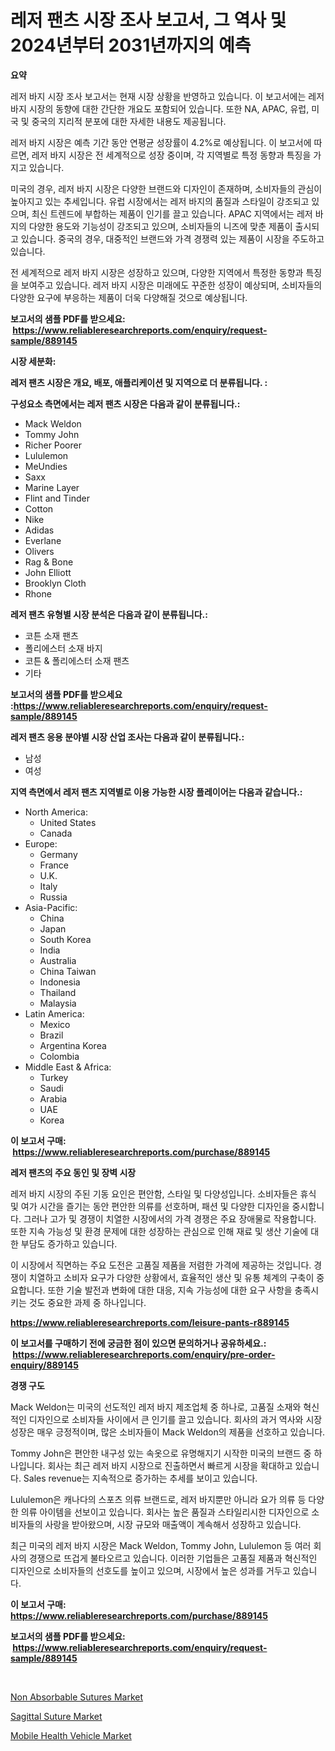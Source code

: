 <p><h1>레저 팬츠 시장 조사 보고서, 그 역사 및 2024년부터 2031년까지의 예측</h1></p><p><strong>요약</strong></p>
<p><p>레저 바지 시장 조사 보고서는 현재 시장 상황을 반영하고 있습니다. 이 보고서에는 레저 바지 시장의 동향에 대한 간단한 개요도 포함되어 있습니다. 또한 NA, APAC, 유럽, 미국 및 중국의 지리적 분포에 대한 자세한 내용도 제공됩니다.</p><p>레저 바지 시장은 예측 기간 동안 연평균 성장률이 4.2%로 예상됩니다. 이 보고서에 따르면, 레저 바지 시장은 전 세계적으로 성장 중이며, 각 지역별로 특정 동향과 특징을 가지고 있습니다.</p><p>미국의 경우, 레저 바지 시장은 다양한 브랜드와 디자인이 존재하며, 소비자들의 관심이 높아지고 있는 추세입니다. 유럽 시장에서는 레저 바지의 품질과 스타일이 강조되고 있으며, 최신 트렌드에 부합하는 제품이 인기를 끌고 있습니다. APAC 지역에서는 레저 바지의 다양한 용도와 기능성이 강조되고 있으며, 소비자들의 니즈에 맞춘 제품이 출시되고 있습니다. 중국의 경우, 대중적인 브랜드와 가격 경쟁력 있는 제품이 시장을 주도하고 있습니다.</p><p>전 세계적으로 레저 바지 시장은 성장하고 있으며, 다양한 지역에서 특정한 동향과 특징을 보여주고 있습니다. 레저 바지 시장은 미래에도 꾸준한 성장이 예상되며, 소비자들의 다양한 요구에 부응하는 제품이 더욱 다양해질 것으로 예상됩니다.</p></p>
<p><strong>보고서의 샘플 PDF를 받으세요: &nbsp;<a href="https://www.reliableresearchreports.com/enquiry/request-sample/889145">https://www.reliableresearchreports.com/enquiry/request-sample/889145</a></strong></p>
<p><strong>시장 세분화:</strong></p>
<p><strong> 레저 팬츠 시장은 개요, 배포, 애플리케이션 및 지역으로 더 분류됩니다. :</strong></p>
<p><strong>구성요소 측면에서는 레저 팬츠 시장은 다음과 같이 분류됩니다.:</strong></p>
<p><ul><li>Mack Weldon</li><li>Tommy John</li><li>Richer Poorer</li><li>Lululemon</li><li>MeUndies</li><li>Saxx</li><li>Marine Layer</li><li>Flint and Tinder</li><li>Cotton</li><li>Nike</li><li>Adidas</li><li>Everlane</li><li>Olivers</li><li>Rag & Bone</li><li>John Elliott</li><li>Brooklyn Cloth</li><li>Rhone</li></ul></p>
<p><strong> 레저 팬츠 유형별 시장 분석은 다음과 같이 분류됩니다.:</strong></p>
<p><ul><li>코튼 소재 팬츠</li><li>폴리에스터 소재 바지</li><li>코튼 & 폴리에스터 소재 팬츠</li><li>기타</li></ul></p>
<p><strong>보고서의 샘플 PDF를 받으세요 :<a href="https://www.reliableresearchreports.com/enquiry/request-sample/889145">https://www.reliableresearchreports.com/enquiry/request-sample/889145</a></strong></p>
<p><strong> 레저 팬츠 응용 분야별 시장 산업 조사는 다음과 같이 분류됩니다.:</strong></p>
<p><ul><li>남성</li><li>여성</li></ul></p>
<p><strong>지역 측면에서 레저 팬츠 지역별로 이용 가능한 시장 플레이어는 다음과 같습니다.:</strong></p>
<p><ul>
    <li>
        North America:
        <ul>
            <li>United States</li>
            <li>Canada</li>
        </ul>
    </li>
    <li>
        Europe:
        <ul>
            <li>Germany</li>
            <li>France</li>
            <li>U.K.</li>
            <li>Italy</li>
            <li>Russia</li>
        </ul>
    </li>
    <li>
        Asia-Pacific:
        <ul>
            <li>China</li>
            <li>Japan</li>
            <li>South Korea</li>
            <li>India</li>
            <li>Australia</li>
            <li>China Taiwan</li>
            <li>Indonesia</li>
            <li>Thailand</li>
            <li>Malaysia</li>
        </ul>
    </li>
    <li>
        Latin America:
        <ul>
            <li>Mexico</li>
            <li>Brazil</li>
            <li>Argentina Korea</li>
            <li>Colombia</li>
        </ul>
    </li>
    <li>
        Middle East & Africa:
        <ul>
            <li>Turkey</li>
            <li>Saudi</li>
            <li>Arabia</li>
            <li>UAE</li>
            <li>Korea</li>
        </ul>
    </li>
    </ul></p>
<p><strong>이 보고서 구매: &nbsp;<a href="https://www.reliableresearchreports.com/purchase/889145">https://www.reliableresearchreports.com/purchase/889145</a></strong></p>
<p><strong>레저 팬츠의 주요 동인 및 장벽 시장</strong></p>
<p><p>레저 바지 시장의 주된 기동 요인은 편안함, 스타일 및 다양성입니다. 소비자들은 휴식 및 여가 시간을 즐기는 동안 편안한 의류를 선호하며, 패션 및 다양한 디자인을 중시합니다. 그러나 고가 및 경쟁이 치열한 시장에서의 가격 경쟁은 주요 장애물로 작용합니다. 또한 지속 가능성 및 환경 문제에 대한 성장하는 관심으로 인해 재료 및 생산 기술에 대한 부담도 증가하고 있습니다.</p><p>이 시장에서 직면하는 주요 도전은 고품질 제품을 저렴한 가격에 제공하는 것입니다. 경쟁이 치열하고 소비자 요구가 다양한 상황에서, 효율적인 생산 및 유통 체계의 구축이 중요합니다. 또한 기술 발전과 변화에 대한 대응, 지속 가능성에 대한 요구 사항을 충족시키는 것도 중요한 과제 중 하나입니다.</p></p>
<p><strong><a href="https://www.reliableresearchreports.com/leisure-pants-r889145">https://www.reliableresearchreports.com/leisure-pants-r889145</a></strong></p>
<p><strong>이 보고서를 구매하기 전에 궁금한 점이 있으면 문의하거나 공유하세요.: &nbsp;<a href="https://www.reliableresearchreports.com/enquiry/pre-order-enquiry/889145">https://www.reliableresearchreports.com/enquiry/pre-order-enquiry/889145</a></strong></p>
<p><strong>경쟁 구도</strong></p>
<p><p>Mack Weldon는 미국의 선도적인 레저 바지 제조업체 중 하나로, 고품질 소재와 혁신적인 디자인으로 소비자들 사이에서 큰 인기를 끌고 있습니다. 회사의 과거 역사와 시장 성장은 매우 긍정적이며, 많은 소비자들이 Mack Weldon의 제품을 선호하고 있습니다.</p><p>Tommy John은 편안한 내구성 있는 속옷으로 유명해지기 시작한 미국의 브랜드 중 하나입니다. 회사는 최근 레저 바지 시장으로 진출하면서 빠르게 시장을 확대하고 있습니다. Sales revenue는 지속적으로 증가하는 추세를 보이고 있습니다.</p><p>Lululemon은 캐나다의 스포츠 의류 브랜드로, 레저 바지뿐만 아니라 요가 의류 등 다양한 의류 아이템을 선보이고 있습니다. 회사는 높은 품질과 스타일리시한 디자인으로 소비자들의 사랑을 받아왔으며, 시장 규모와 매출액이 계속해서 성장하고 있습니다.</p><p>최근 미국의 레저 바지 시장은 Mack Weldon, Tommy John, Lululemon 등 여러 회사의 경쟁으로 뜨겁게 불타오르고 있습니다. 이러한 기업들은 고품질 제품과 혁신적인 디자인으로 소비자들의 선호도를 높이고 있으며, 시장에서 높은 성과를 거두고 있습니다.</p></p>
<p><strong>이 보고서 구매: &nbsp; <a href="https://www.reliableresearchreports.com/purchase/889145">https://www.reliableresearchreports.com/purchase/889145</a></strong></p>
<p><strong>보고서의 샘플 PDF를 받으세요: &nbsp;<a href="https://www.reliableresearchreports.com/enquiry/request-sample/889145">https://www.reliableresearchreports.com/enquiry/request-sample/889145</a></strong><strong></strong></p>
<p>&nbsp;</p>
<p><p><a href="https://www.linkedin.com/pulse/non-absorbable-sutures-market-size-outlook-forecast-2024-uil3e?trackingId=RytJ4DVa%2BbCZkSTOOY5Ptg%3D%3D">Non Absorbable Sutures Market</a></p><p><a href="https://www.linkedin.com/pulse/sagittal-suture-market-competitive-analysis-trends-forecast-c9o4e?trackingId=Oh4qagkd4fFXNVEkYDKadw%3D%3D">Sagittal Suture Market</a></p><p><a href="https://www.linkedin.com/pulse/mobile-health-vehiclenbspmarket-focuses-market-share-dvcme?trackingId=my6hDs4q13vHyrG7NxQjwA%3D%3D">Mobile Health Vehicle Market</a></p></p>